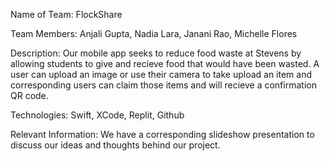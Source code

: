 Name of Team: FlockShare

Team Members: Anjali Gupta, Nadia Lara, Janani Rao, Michelle Flores 

Description: Our mobile app seeks to reduce food waste at Stevens by allowing students to give and recieve food that would have been wasted. A user can upload an image or use their camera to take upload an item and corresponding users can claim those items and will recieve a confirmation QR code.  

Technologies: Swift, XCode, Replit, Github

Relevant Information: We have a corresponding slideshow presentation to discuss our ideas and thoughts behind our project.
